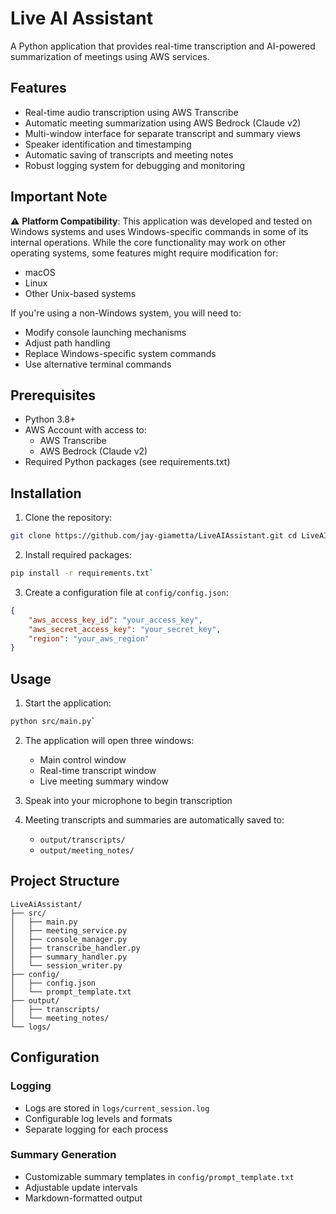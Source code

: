 # Live AI Assistant

A Python application that provides real-time transcription and AI-powered summarization of meetings using AWS services.

## Features

- Real-time audio transcription using AWS Transcribe
- Automatic meeting summarization using AWS Bedrock (Claude v2)
- Multi-window interface for separate transcript and summary views
- Speaker identification and timestamping
- Automatic saving of transcripts and meeting notes
- Robust logging system for debugging and monitoring

## Important Note

⚠️ **Platform Compatibility**: This application was developed and tested on Windows systems and uses Windows-specific commands in some of its internal operations. While the core functionality may work on other operating systems, some features might require modification for:
- macOS
- Linux
- Other Unix-based systems

If you're using a non-Windows system, you will need to:
- Modify console launching mechanisms
- Adjust path handling
- Replace Windows-specific system commands
- Use alternative terminal commands

## Prerequisites

- Python 3.8+
- AWS Account with access to:
  - AWS Transcribe
  - AWS Bedrock (Claude v2)
- Required Python packages (see requirements.txt)

## Installation

1. Clone the repository:  
```bash 
git clone https://github.com/jay-giametta/LiveAIAssistant.git cd LiveAIAssistant`
```
2. Install required packages:  
```bash 
pip install -r requirements.txt`
```
3. Create a configuration file at `config/config.json`:  
```json
{
    "aws_access_key_id": "your_access_key",
    "aws_secret_access_key": "your_secret_key",
    "region": "your_aws_region"
}
```

## Usage

1. Start the application:  
```bash 
python src/main.py`
```

2. The application will open three windows:
   - Main control window
   - Real-time transcript window
   - Live meeting summary window

3. Speak into your microphone to begin transcription

4. Meeting transcripts and summaries are automatically saved to:
   - `output/transcripts/`
   - `output/meeting_notes/`

## Project Structure
```
LiveAiAssistant/
├── src/
│   ├── main.py
│   ├── meeting_service.py
│   ├── console_manager.py
│   ├── transcribe_handler.py
│   ├── summary_handler.py
│   └── session_writer.py
├── config/
│   ├── config.json
│   └── prompt_template.txt
├── output/
│   ├── transcripts/
│   └── meeting_notes/
└── logs/
```
## Configuration

### Logging
- Logs are stored in `logs/current_session.log`
- Configurable log levels and formats
- Separate logging for each process

### Summary Generation
- Customizable summary templates in `config/prompt_template.txt`
- Adjustable update intervals
- Markdown-formatted output
